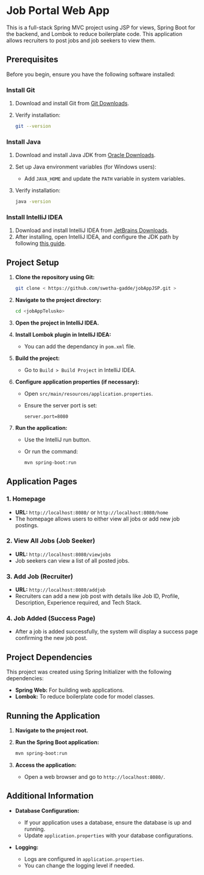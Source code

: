 
# Job Portal Web App

This is a full-stack Spring MVC project using JSP for views, Spring Boot for the backend, and Lombok to reduce boilerplate code. This application allows recruiters to post jobs and job seekers to view them.

## Prerequisites

Before you begin, ensure you have the following software installed:

### Install Git

1. Download and install Git from [Git Downloads](https://git-scm.com/downloads).
2. Verify installation:

   ```bash
   git --version
   ```

### Install Java

1. Download and install Java JDK from [Oracle Downloads](https://www.oracle.com/java/technologies/javase-jdk11-downloads.html).
2. Set up Java environment variables (for Windows users):
   - Add `JAVA_HOME` and update the `PATH` variable in system variables.
3. Verify installation:

   ```bash
   java -version
   ```

### Install IntelliJ IDEA

1. Download and install IntelliJ IDEA from [JetBrains Downloads](https://www.jetbrains.com/idea/download/).
2. After installing, open IntelliJ IDEA, and configure the JDK path by following [this guide](https://www.jetbrains.com/help/idea/sdk.html).

## Project Setup

1. **Clone the repository using Git:**

   ```bash
   git clone < https://github.com/swetha-gadde/jobAppJSP.git >
   ```

2. **Navigate to the project directory:**

   ```bash
   cd <jobAppTelusko>
   ```

3. **Open the project in IntelliJ IDEA.**

4. **Install Lombok plugin in IntelliJ IDEA:**

   - You can add the dependancy in `pom.xml` file.

5. **Build the project:**

   - Go to `Build > Build Project` in IntelliJ IDEA.

6. **Configure application properties (if necessary):**

   - Open `src/main/resources/application.properties`.
   - Ensure the server port is set:

     ```properties
     server.port=8080
     ```

7. **Run the application:**

   - Use the IntelliJ run button.
   - Or run the command:

     ```bash
     mvn spring-boot:run
     ```

## Application Pages

### 1. Homepage

- **URL:** `http://localhost:8080/` or `http://localhost:8080/home`
- The homepage allows users to either view all jobs or add new job postings.


### 2. View All Jobs (Job Seeker)

- **URL:** `http://localhost:8080/viewjobs`
- Job seekers can view a list of all posted jobs.

 

### 3. Add Job (Recruiter)

- **URL:** `http://localhost:8080/addjob`
- Recruiters can add a new job post with details like Job ID, Profile, Description, Experience required, and Tech Stack.


### 4. Job Added (Success Page)

- After a job is added successfully, the system will display a success page confirming the new job post.

  
## Project Dependencies

This project was created using Spring Initializer with the following dependencies:

- **Spring Web:** For building web applications.
- **Lombok:** To reduce boilerplate code for model classes.

## Running the Application

1. **Navigate to the project root.**

2. **Run the Spring Boot application:**

   ```bash
   mvn spring-boot:run
   ```

3. **Access the application:**

   - Open a web browser and go to `http://localhost:8080/`.

## Additional Information

- **Database Configuration:**
  - If your application uses a database, ensure the database is up and running.
  - Update `application.properties` with your database configurations.

- **Logging:**
  - Logs are configured in `application.properties`.
  - You can change the logging level if needed.


